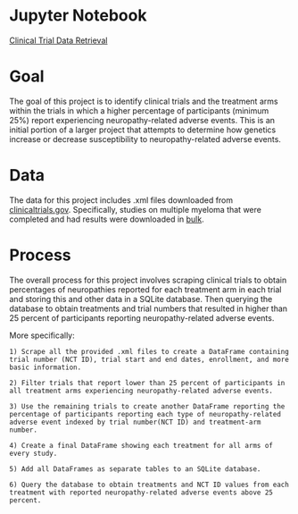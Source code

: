 # Jupyter Notebook
[Clinical Trial Data Retrieval](https://github.com/NBlixt/Portfolio/blob/master/Clinical%20Trial%20Data%20Retrieval/clinical_trial_data_retrieval.ipynb)

# Goal
The goal of this project is to identify clinical trials and the treatment arms within the trials in which a higher percentage of participants (minimum 25%) report experiencing neuropathy-related adverse events.  This is an initial portion of a larger project that attempts to determine how genetics increase or decrease susceptibility to neuropathy-related adverse events. 

# Data
The data for this project includes .xml files downloaded from [clinicaltrials.gov](https://clinicaltrials.gov/).  Specifically, studies on multiple myeloma that were completed and had results were downloaded in [bulk](https://clinicaltrials.gov/ct2/results?cond=Multiple+Myeloma&term=&cntry=&state=&city=&dist=&Search=Search&recrs=e&rslt=With).

# Process
The overall process for this project involves scraping clinical trials to obtain percentages of neuropathies reported for each treatment arm in each trial and storing this and other data in a SQLite database.  Then querying the database to obtain treatments and trial numbers that resulted in higher than 25 percent of participants reporting neuropathy-related adverse events.  

More specifically:

    1) Scrape all the provided .xml files to create a DataFrame containing trial number (NCT ID), trial start and end dates, enrollment, and more basic information.
    
    2) Filter trials that report lower than 25 percent of participants in all treatment arms experiencing neuropathy-related adverse events.
    
    3) Use the remaining trials to create another DataFrame reporting the percentage of participants reporting each type of neuropathy-related adverse event indexed by trial number(NCT ID) and treatment-arm number.
    
    4) Create a final DataFrame showing each treatment for all arms of every study.
    
    5) Add all DataFrames as separate tables to an SQLite database.
    
    6) Query the database to obtain treatments and NCT ID values from each treatment with reported neuropathy-related adverse events above 25 percent.
